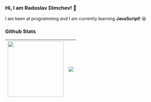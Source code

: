 ### Hi, I am Radoslav Dimchev! 👋

I am keen at programming and I am currently learning **JavaScript!** :smiley:

### Github Stats

| <img height="180em" src="https://github-readme-stats.vercel.app/api?username=RadoslavDimchev&show_icons=true&hide_border=true&&count_private=true&include_all_commits=true" /> | <a href="#"><img align="center" src="https://github-readme-stats.vercel.app/api/top-langs/?username=RadoslavDimchev&layout=compact&hide_border=true" /></a> |
| ------------- | ------------- |
